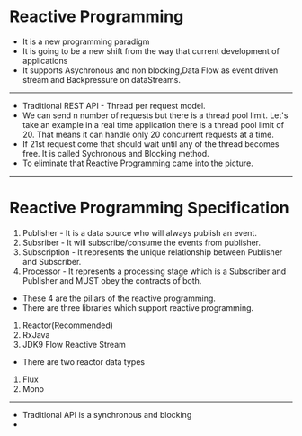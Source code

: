 # Reactive Programming
* It is a new programming paradigm
* It is going to be a new shift from the way that current development of applications
* It supports Asychronous and non blocking,Data Flow as event driven stream and Backpressure on dataStreams.
-----------------------------------------------------------------------------------------
* Traditional REST API - Thread per request model. 
* We can send n number of requests but there is a thread pool limit. Let's take an example in a real time application there is a thread pool limit of 20. That means it can handle only 20 concurrent requests at a time.
* If 21st request come that should wait until any of the thread becomes free. It is called Sychronous and Blocking method.
* To eliminate that Reactive Programming came into the picture.
-----------------------------------------------------------------------------------------
# Reactive Programming Specification
1. Publisher - It is a data source who will always publish an event.
2. Subsriber - It will subscribe/consume the events from publisher.
3. Subscription - It represents the unique relationship between Publisher and Subscriber.
4. Processor - It represents a processing stage which is a Subscriber and Publisher and MUST obey the contracts of both.
* These 4 are the pillars of the reactive programming.
* There are three libraries which support reactive programming.
1. Reactor(Recommended)
2. RxJava
3. JDK9 Flow Reactive Stream
* There are two reactor data types
1. Flux
2. Mono
-----------------------------------------------------------------------------------------
* Traditional API is a synchronous and blocking
* 